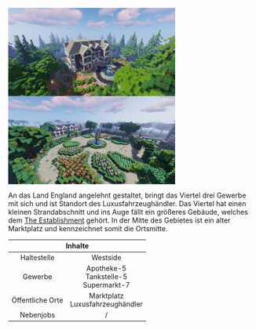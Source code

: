 
<img align="left" width="340" eight="340" src="../../../assets/image/gebiete/Westside2.png"> <img align="center" width="340" eight="340" src="../../../assets/image/gebiete/Westside3.png">





An das Land England angelehnt gestaltet, bringt das Viertel drei Gewerbe mit sich und ist Standort des Luxusfahrzeughändler.  Das Viertel hat einen kleinen Strandabschnitt und ins Auge fällt ein größeres Gebäude, welches dem [The Establishment](../../pages/fraktionen/establishment.md) gehört. In der Mitte des Gebietes ist ein alter Marktplatz und kennzeichnet somit die Ortsmitte. 

<table>
  <thead>
    <tr>
      <th colspan=2 align="center">Inhalte</th>
    </tr>
  </thead>
  <tbody>
    <tr>
      <td align="center">Haltestelle</td>
      <td align="center">Westside</td>
    </tr>
    <tr>
      <td align="center">Gewerbe</td>
      <td align="center">Apotheke-5 <br> Tankstelle-5 <br> Supermarkt-7</td>
    </tr>
    <tr>
      <td align="center">Öffentliche Orte</td>
      <td align="center">Marktplatz <br> Luxusfahrzeughändler</td>
    </tr>
    <tr>
      <td align="center">Nebenjobs</td>
      <td align="center">/</td>
    </tr>
  </tbody>
</table>


